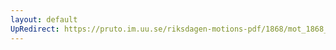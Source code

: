 ```yaml
---
layout: default
UpRedirect: https://pruto.im.uu.se/riksdagen-motions-pdf/1868/mot_1868__fk__88/mot_1868__fk__88-001.pdf
---
```

